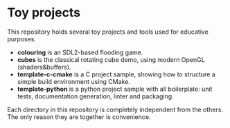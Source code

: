 Toy projects
============

This repository holds several toy projects and tools used for educative
purposes.

* **colouring** is an SDL2-based flooding game.
* **cubes** is the classical rotating cube demo, using modern OpenGL (shaders&buffers).
* **template-c-cmake** is a C project sample, showing how to structure a simple
  build environment using CMake.
* **template-python** is a python project sample with all boilerplate: unit tests, documentation
  generation, linter and packaging.

Each directory in this repository is completely independent from the
others. The only reason they are together is convenience.
